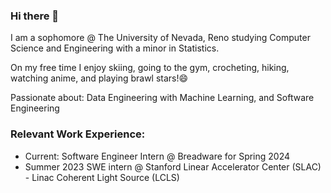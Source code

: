 ### Hi there 👋
I am a sophomore @ The University of Nevada, Reno studying Computer Science and Engineering with a minor in Statistics.

On my free time I enjoy skiing, going to the gym, crocheting, hiking, watching anime, and playing brawl stars!😄

Passionate about: Data Engineering with Machine Learning, and Software Engineering

### Relevant Work Experience:
- Current: Software Engineer Intern @ Breadware for Spring 2024
- Summer 2023 SWE intern @ Stanford Linear Accelerator Center (SLAC) - Linac Coherent Light Source (LCLS)
<!--
**joshmatni/joshmatni** is a ✨ _special_ ✨ repository because its `README.md` (this file) appears on your GitHub profile.

Here are some ideas to get you started:

- 🔭 I’m currently working on ...
- 🌱 I’m currently learning ...
- 👯 I’m looking to collaborate on ...
- 🤔 I’m looking for help with ...
- 💬 Ask me about ...
- 📫 How to reach me: ...
- 😄 Pronouns: ...
- ⚡ Fun fact: ...
-->
